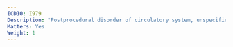 ```yaml
---
ICD10: I979
Description: "Postprocedural disorder of circulatory system, unspecified"
Matters: Yes
Weight: 1
---
```

